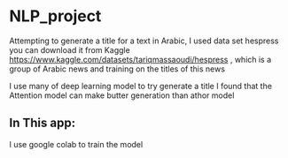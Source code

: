 # NLP_project
Attempting to generate a title for a text in Arabic, I used data set hespress you can download it from Kaggle https://www.kaggle.com/datasets/tariqmassaoudi/hespress
, which is a group of Arabic news and training on the titles of this news

I use many of deep learning model to try generate a title I found that the Attention model can make butter generation than athor model 

<h2>In This app:</h2>
I use google colab to train the model 

